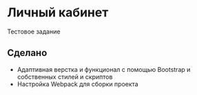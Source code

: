 # Личный кабинет
Тестовое задание

## Сделано
* Адаптивная верстка и функционал с помощью  Bootstrap и собственных стилей и скриптов
* Настройка Webpack для сборки проекта
